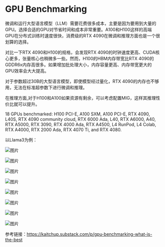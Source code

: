 # GPU Benchmarking
微调和运行大型语言模型（LLM）需要花费很多成本，主要是因为要用到大量的GPU。选择合适的GPU对节省时间和成本非常重要。A100和H100这样的高端GPU在分布式训练时速度很快，消费级的RTX 4090在微调和推理方面也是一个很划算的选择。


对比一下RTX 4090和H100的规格，会发现RTX 4090的时钟速度更高、CUDA核心更多，张量核心也稍微多一些。然而，H100的HBM内存带宽比RTX 4090的GDDR6x内存高很多。如果增加批处理大小，内存容量更高、内存带宽更大的GPU效率会大大提高。

对于参数超过30B的大型语言模型，即使模型经过量化，RTX 4090的内存也不够用，无法在标准超参数下进行微调和推理。

在推理方面,对于H100和A100如果资源有剩余，可以考虑配置MIG，这样其推理性价比就可以提升。

18 GPUs benchmarked: H100 PCI-E, A100 SXM, A100 PCI-E, RTX 4090, L40S, RTX 4090 community cloud, RTX 6000 Ada, L40, RTX A6000, A40, RTX A5000, RTX 3090, RTX 4000 Ada, RTX A4500, L4 RunPod, L4 Colab, RTX A4000, RTX 2000 Ada, RTX 4070 Ti, and RTX 4080.

以Llama3为例：

![图片](https://mmbiz.qpic.cn/mmbiz_png/akGXyic486nVJ73CJx6thdVkhrYomJm5rXXzfnvkwAnfHAt6PjLEyrp9nFL5vJKdd1zkqDHKXH88tib9K63ibSk2Q/640?wx_fmt=png&from=appmsg&tp=webp&wxfrom=5&wx_lazy=1&wx_co=1)

![图片](https://mmbiz.qpic.cn/mmbiz_png/akGXyic486nVJ73CJx6thdVkhrYomJm5r4dJWRibazeFZtib79mvLiaoU68Xwc7HG5prHkOfgS1rJoZpXOrpwCgmVg/640?wx_fmt=png&from=appmsg&tp=webp&wxfrom=5&wx_lazy=1&wx_co=1)



![图片](https://mmbiz.qpic.cn/mmbiz_png/akGXyic486nVJ73CJx6thdVkhrYomJm5rccfibuxYmPHJToWiaPVgAnKmFubxjKtQHGKeibY8pX8zWjTQFzYGcPzGQ/640?wx_fmt=png&from=appmsg&tp=webp&wxfrom=5&wx_lazy=1&wx_co=1)

![图片](https://mmbiz.qpic.cn/mmbiz_png/akGXyic486nVJ73CJx6thdVkhrYomJm5rIq2jg9oiaMHa9Lia5Utv4sc5EU3uibq0TOQFAu0PI8Ue8f0k3dMNwntpw/640?wx_fmt=png&from=appmsg&tp=webp&wxfrom=5&wx_lazy=1&wx_co=1)

![图片](https://mmbiz.qpic.cn/mmbiz_png/akGXyic486nVJ73CJx6thdVkhrYomJm5r6SDZgVtZbCG6CiaUnucOMvEBrJbAsnQPPzIDST6M9R41RP9UUUicbibGg/640?wx_fmt=png&from=appmsg&tp=webp&wxfrom=5&wx_lazy=1&wx_co=1)

![图片](https://mmbiz.qpic.cn/mmbiz_png/akGXyic486nVJ73CJx6thdVkhrYomJm5rtTHR9M9uAFks5Eyq17CjyDianYJf9ExpgB1wVQon8zhUE86TuA9jexQ/640?wx_fmt=png&from=appmsg&tp=webp&wxfrom=5&wx_lazy=1&wx_co=1)

![图片](https://mmbiz.qpic.cn/mmbiz_png/akGXyic486nVJ73CJx6thdVkhrYomJm5rNJL9bdNrWQ2yvnibIhibUY5UBefbrhjMsRzzXo0t4ibCJqbBUZrXpyQSg/640?wx_fmt=png&from=appmsg&tp=webp&wxfrom=5&wx_lazy=1&wx_co=1)

![图片](https://mmbiz.qpic.cn/mmbiz_png/akGXyic486nVJ73CJx6thdVkhrYomJm5rbVFL9XmvfET9vqq6CIawlAwFBBq9RiczTIlJ8kSgEGzrRbv5gIhLsEQ/640?wx_fmt=png&from=appmsg&tp=webp&wxfrom=5&wx_lazy=1&wx_co=1)




参考链接：https://kaitchup.substack.com/p/gpu-benchmarking-what-is-the-best